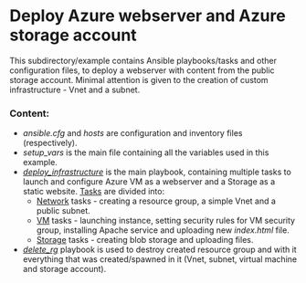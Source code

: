 # Deploy Azure webserver and Azure storage account

This subdirectory/example contains Ansible playbooks/tasks and other configuration files, to deploy a webserver with content from the public storage account. Minimal attention is given to the creation of custom infrastructure - Vnet and a subnet.

### Content:
- *ansible.cfg* and *hosts* are configuration and inventory files (respectively).
- *setup_vars* is the main file containing all the variables used in this example.
- [*deploy_infrastructure*](https://github.com/MihaMarkocic/cloudservices/blob/master/Azure/deploy_webserver/deploy_infrastructure.yml) is the main playbook, containing multiple tasks to launch and configure Azure VM as a webserver and a Storage as a static website. [Tasks](https://github.com/MihaMarkocic/cloudservices/tree/master/Azure/deploy_webserver/tasks) are divided into:
    - [Network](https://github.com/MihaMarkocic/cloudservices/tree/master/Azure/deploy_webserver/tasks/network) tasks - creating a resource group, a simple Vnet and a public subnet. 
    - [VM](https://github.com/MihaMarkocic/cloudservices/tree/master/Azure/deploy_webserver/tasks/vm) tasks - launching instance, setting security rules for VM security group, installing Apache service and uploading new *index.html* file.
    - [Storage](https://github.com/MihaMarkocic/cloudservices/tree/master/Azure/deploy_webserver/tasks/storage) tasks - creating blob storage and uploading files.
- [*delete_rg*](https://github.com/MihaMarkocic/cloudservices/blob/master/Azure/deploy_webserver/delete_rg.yml) playbook is used to destroy created resource group and with it everything that was created/spawned in it (Vnet, subnet, virtual machine and storage account). 

